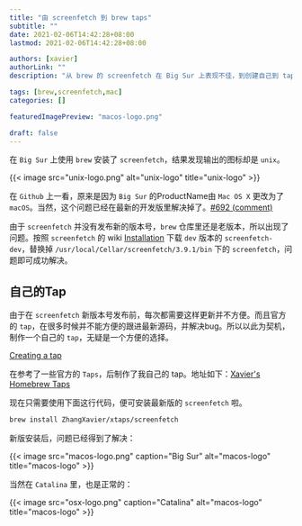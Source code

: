 ```yaml
---
title: "由 screenfetch 到 brew taps"
subtitle: ""
date: 2021-02-06T14:42:28+08:00
lastmod: 2021-02-06T14:42:28+08:00

authors: [xavier]
authorLink: ""
description: "从 brew 的 screenfetch 在 Big Sur 上表现不佳，到创建自己到 taps"

tags: [brew,screenfetch,mac]
categories: []

featuredImagePreview: "macos-logo.png"

draft: false
---
```


<!--more-->

在 `Big Sur` 上使用 `brew` 安装了 `screenfetch`，结果发现输出的图标却是 `unix`。

{{< image src="unix-logo.png" alt="unix-logo" title="unix-logo" >}}

在 `Github` 上一看，原来是因为 `Big Sur` 的ProductName由 `Mac OS X` 更改为了 `macOS`。当然，这个问题已经在最新的开发版里解决掉了。[#692 (comment)](https://github.com/KittyKatt/screenFetch/issues/692#issuecomment-726631900)

由于 `screenfetch` 并没有发布新的版本号，`brew` 仓库里还是老版本，所以出现了问题。按照 `screenfetch` 的 wiki [Installation](https://github.com/KittyKatt/screenFetch/wiki/Installation) 下载 `dev` 版本的 `screenfetch-dev`，替换掉 `/usr/local/Cellar/screenfetch/3.9.1/bin` 下的 `screenfetch`，问题即可成功解决。

## 自己的Tap

由于在 `screenfetch` 新版本号发布前，每次都需要这样更新并不方便。而且官方的 `tap`，在很多时候并不能方便的跟进最新源码，并解决bug。所以以此为契机，制作一个自己的 `tap`，无疑是一个方便的选择。

[Creating a tap](https://docs.brew.sh/How-to-Create-and-Maintain-a-Tap#creating-a-tap)

在参考了一些官方的 `Taps`，后制作了我自己的 tap。地址如下：[Xavier's Homebrew Taps](https://github.com/ZhangXavier/homebrew-xtaps)

现在只需要使用下面这行代码，便可安装最新版的 `screenfetch` 啦。

``` bash
brew install ZhangXavier/xtaps/screenfetch
```

新版安装后，问题已经得到了解决：

{{< image src="macos-logo.png" caption="Big Sur" alt="macos-logo" title="macos-logo" >}}

当然在 `Catalina` 里，也是正常的：

{{< image src="osx-logo.png" caption="Catalina" alt="macos-logo" title="macos-logo" >}}
